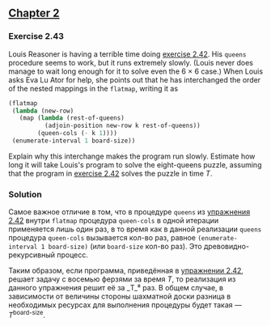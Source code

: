 ## [Chapter 2](../index.md#2-Building-Abstractions-with-Data)

### Exercise 2.43

Louis Reasoner is having a terrible time doing [exercise 2.42](./Exercise%202.42.md). His `queens` procedure seems to work, but it runs extremely slowly. (Louis never does manage to wait long enough for it to solve even the 6 × 6 case.) When Louis asks Eva Lu Ator for help, she points out that he has interchanged the order of the nested mappings in the `flatmap`, writing it as

```scheme
(flatmap
 (lambda (new-row)
   (map (lambda (rest-of-queens)
          (adjoin-position new-row k rest-of-queens))
        (queen-cols (- k 1))))
 (enumerate-interval 1 board-size))
```

Explain why this interchange makes the program run slowly. Estimate how long it will take Louis's program to solve the eight-queens puzzle, assuming that the program in [exercise 2.42](./Exercise%202.42.md) solves the puzzle in time _T_.

### Solution

Самое важное отличие в том, что в процедуре `queens` из [упражнения 2.42](./Exercise%202.42.md) внутри `flatmap` процедура `queen-cols` в одной итерации применяется лишь один раз, в то время как в данной реализации `queens` процедура `queen-cols` вызывается кол-во раз, равное `(enumerate-interval 1 board-size)` (или `board-size` кол-во раз). Это древовидно-рекурсивный процесс.

Таким образом, если программа, приведённая в [упражнении 2.42](./Exercise%202.42.md), решает задачу с восемью ферзями за время _T_, то реализация из данного упражнения решит её за _T_⁸ раз. В общем случае, в зависимости от величины стороны шахматной доски разница в необходимых ресурсах для выполнения процедуры будет такая — _T_<sup>board-size</sup>.

